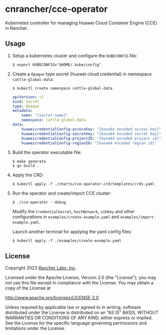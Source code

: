 # cnrancher/cce-operator

Kubernetes controller for managing Huawei Cloud Container Engine (CCE) in Rancher.

## Usage

1. Setup a kubernetes cluster and configure the `KUBECONFIG` file:

    ```console
    $ export KUBECONFIG="$HOME/.kube/config"
    ```

1. Create a `Opaque` type secret (huawei cloud credential) in namespace `cattle-global-data`:

    ```console
    $ kubectl create namespace cattle-global-data
    ```

    ```yaml
    apiVersion: v1
    kind: Secret
    type: Opaque
    metadata:
        name: "[secret-name]"
        namespace: cattle-global-data
    data:
        huaweicredentialConfig-accessKey: "[base64 encoded access key]"
        huaweicredentialConfig-secretKey: "[base64 encoded secret key]"
        huaweicredentialConfig-projectID: "[base64 encoded project id]"
        huaweicredentialConfig-regionID: "[base64 encoded region id]"
    ```

1. Build the operator executable file:

    ```console
    $ make generate
    $ go build .
    ```

1. Apply the CRD:

    ```console
    $ kubectl apply -f ./charts/cce-operator-crd/templates/crds.yaml
    ```

1. Run the operator and create/import CCE cluster:

    ```console
    $ ./cce-operator --debug
    ```

    Modify the `CredentialSecret`, `hostNetwork`, `sshKey` and other configurations in `examples/create-example.yaml` and `examples/import-example.yaml`.

    Launch another terminal for applying the yaml config files:

    ```console
    $ kubectl apply -f ./examples/create-example.yaml
    ```

## License

Copyright 2023 [Rancher Labs, Inc](https://rancher.com).

Licensed under the Apache License, Version 2.0 (the "License");
you may not use this file except in compliance with the License.
You may obtain a copy of the License at

http://www.apache.org/licenses/LICENSE-2.0

Unless required by applicable law or agreed to in writing, software
distributed under the License is distributed on an "AS IS" BASIS,
WITHOUT WARRANTIES OR CONDITIONS OF ANY KIND, either express or implied.
See the License for the specific language governing permissions and
limitations under the License.
